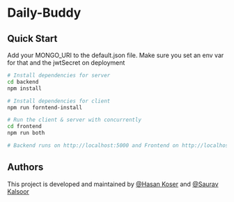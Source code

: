 # Daily-Buddy

## Quick Start

Add your MONGO_URI to the default.json file. Make sure you set an env var for that and the jwtSecret on deployment

```bash
# Install dependencies for server
cd backend
npm install

# Install dependencies for client
npm run forntend-install

# Run the client & server with concurrently
cd frontend
npm run both

# Backend runs on http://localhost:5000 and Frontend on http://localhost:3000
```
## Authors
This project is developed and maintained
by [@Hasan Koser](https://www.github.com/HASH-002) and [@Saurav Kalsoor](https://github.com/saurav-kalsoor)
